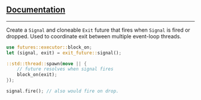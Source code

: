## [Documentation](https://docs.rs/exit-future)
----

Create a `Signal` and cloneable `Exit` future that fires when `Signal` is fired or dropped. Used to coordinate exit between multiple event-loop threads.

```rust
use futures::executor::block_on;
let (signal, exit) = exit_future::signal();

::std::thread::spawn(move || {
    // future resolves when signal fires
    block_on(exit);
});

signal.fire(); // also would fire on drop.
```
